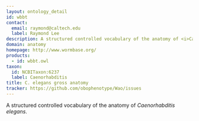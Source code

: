 ```yaml
---
layout: ontology_detail
id: wbbt
contact: 
  email: raymond@caltech.edu
  label: Raymond Lee
description: A structured controlled vocabulary of the anatomy of <i>Caenorhabditis elegans</i>.
domain: anatomy
homepage: http://www.wormbase.org/
products: 
  - id: wbbt.owl
taxon: 
  id: NCBITaxon:6237
  label: Caenorhabditis
title: C. elegans gross anatomy
tracker: https://github.com/obophenotype/Wao/issues
---
```


A structured controlled vocabulary of the anatomy of <i>Caenorhabditis elegans</i>.
